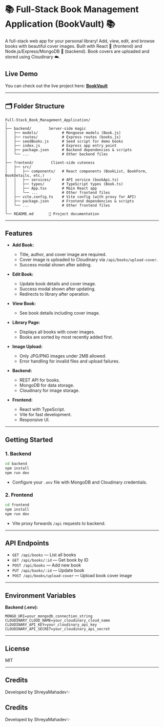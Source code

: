# 📚 Full-Stack Book Management Application (BookVault) 📚

A full-stack web app for your personal library! Add, view, edit, and browse books with beautiful cover images. Built with React 🧁 (frontend) and Node.js/Express/MongoDB 🍃 (backend). Book covers are uploaded and stored using Cloudinary ☁️.  

## Live Demo

You can check out the live project here: **[BookVault](https://bookvault-2.onrender.com/)**

---

## 🗂️ Folder Structure

```
Full-Stack_Book_Management_Application/
│
├── backend/        Server-side magic
│   ├── models/           # Mongoose models (Book.js)
│   ├── routes/           # Express routes (books.js)
│   ├── seedBooks.js      # Seed script for demo books
│   ├── index.js          # Express app entry point
│   ├── package.json      # Backend dependencies & scripts
│   └── ...               # Other backend files
│
├── frontend/        Client-side cuteness
│   ├── src/
│   │   ├── components/   # React components (BookList, BookForm, BookDetails, etc.)
│   │   ├── services/     # API service (bookApi.ts)
│   │   ├── types/        # TypeScript types (Book.ts)
│   │   ├── App.tsx       # Main React app
│   │   └── ...           # Other frontend files
│   ├── vite.config.ts    # Vite config (with proxy for API)
│   ├── package.json      # Frontend dependencies & scripts
│   └── ...               # Other frontend files
│
└── README.md       📝 Project documentation
```

---

## Features

- **Add Book:**  
  - Title, author, and cover image are required.
  - Cover image is uploaded to Cloudinary via `/api/books/upload-cover`.
  - Success modal shown after adding.

- **Edit Book:**  
  - Update book details and cover image.
  - Success modal shown after updating.
  - Redirects to library after operation.

- **View Book:**  
  - See book details including cover image.

- **Library Page:**  
  - Displays all books with cover images.
  - Books are sorted by most recently added first.

- **Image Upload:**  
  - Only JPG/PNG images under 2MB allowed.
  - Error handling for invalid files and upload failures.

- **Backend:**  
  - REST API for books.
  - MongoDB for data storage.
  - Cloudinary for image storage.

- **Frontend:**  
  - React with TypeScript.
  - Vite for fast development.
  - Responsive UI.

---

## Getting Started

### 1. Backend

```bash
cd backend
npm install
npm run dev
```

- Configure your `.env` file with MongoDB and Cloudinary credentials.

### 2. Frontend

```bash
cd frontend
npm install
npm run dev
```

- Vite proxy forwards `/api` requests to backend.

---

## API Endpoints

- `GET /api/books` — List all books
- `GET /api/books/:id` — Get book by ID
- `POST /api/books` — Add new book
- `PUT /api/books/:id` — Update book
- `POST /api/books/upload-cover` — Upload book cover image

---

## Environment Variables

**Backend (.env):**
```
MONGO_URI=your_mongodb_connection_string
CLOUDINARY_CLOUD_NAME=your_cloudinary_cloud_name
CLOUDINARY_API_KEY=your_cloudinary_api_key
CLOUDINARY_API_SECRET=your_cloudinary_api_secret
```

---

## License

MIT

---

## Credits

Developed by ShreyaMahadev✨
## Credits

Developed by ShreyaMahadev✨
